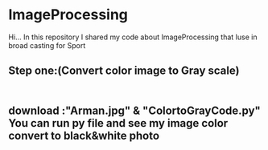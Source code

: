 # ImageProcessing
Hi...
In this repository I shared my code about ImageProcessing that Iuse in broad casting for Sport
<br>
<h2>Step one:(Convert color image to Gray scale)<h2>
<br>
  download :"Arman.jpg" & "ColortoGrayCode.py"
<br>
You can run py file and see my image color convert to black&white photo
 <br>
  

